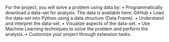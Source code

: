 For the project, you will solve a problem using data by:
• Programmatically download a data-set for analysis. The data is available here: GitHub
• Load the data-set into Python using a data structure (Data Frame).
• Understand and interpret the data-set.
• Visualize aspects of the data-set.
• Use Machine Learning techniques to solve the problem and perform the analysis. • Customize your project through extension tasks.